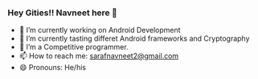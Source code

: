 ### Hey Gities!! Navneet here 👋

- 🔭 I’m currently working on Android Development
- 🌱 I’m currently tasting differet Android frameworks and Cryptography
- 👯 I’m a Competitive programmer.
- 📫 How to reach me: sarafnavneet2@gmail.com
- 😄 Pronouns: He/his


